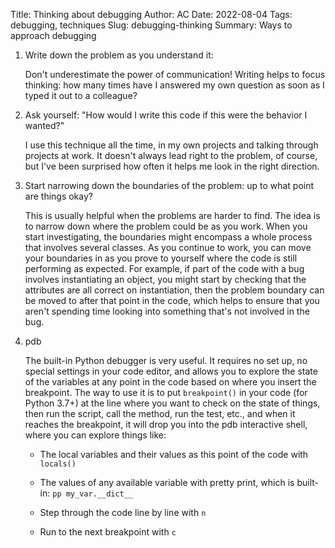 Title: Thinking about debugging
Author: AC
Date: 2022-08-04
Tags: debugging, techniques
Slug: debugging-thinking
Summary: Ways to approach debugging

1. Write down the problem as you understand it:  
    
    Don't underestimate the power of communication! Writing helps to focus thinking: how many times have I answered my own question as soon as I typed it out to a colleague?

2. Ask yourself: "How would I write this code if this were the behavior I wanted?"  
    
    I use this technique all the time, in my own projects and talking through projects at work. It doesn't always lead right to the problem, of course, but I've been surprised how often it helps me look in the right direction.

3. Start narrowing down the boundaries of the problem: up to what point are things okay?  
    
    This is usually helpful when the problems are harder to find. The idea is to narrow down where the problem could be as you work. When you start investigating, the boundaries might encompass a whole process that involves several classes. As you continue to work, you can move your boundaries in as you prove to yourself where the code is still performing as expected. For example, if part of the code with a bug involves instantiating an object, you might start by checking that the attributes are all correct on instantiation, then the problem boundary can be moved to after that point in the code, which helps to ensure that you aren't spending time looking into something that's not involved in the bug.

4. pdb  
    
    The built-in Python debugger is very useful. It requires no set up, no special settings in your code editor, and allows you to explore the state of the variables at any point in the code based on where you insert the breakpoint. The way to use it is to put `breakpoint()` in your code (for Python 3.7+) at the line where you want to check on the state of things, then run the script, call the method, run the test, etc., and when it reaches the breakpoint, it will drop you into the pdb interactive shell, where you can explore things like:

    - The local variables and their values as this point of the code with `locals()`

    - The values of any available variable with pretty print, which is built-in: `pp my_var.__dict__`

    - Step through the code line by line with `n`

    - Run to the next breakpoint with `c`
    